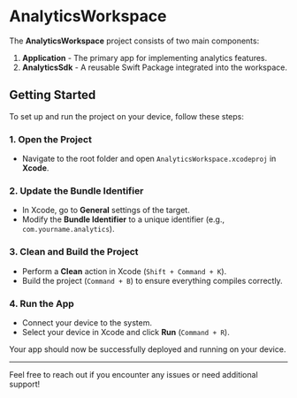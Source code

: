 # AnalyticsWorkspace

The **AnalyticsWorkspace** project consists of two main components:

1. **Application** - The primary app for implementing analytics features.
2. **AnalyticsSdk** - A reusable Swift Package integrated into the workspace.

## Getting Started

To set up and run the project on your device, follow these steps:

### 1. Open the Project
- Navigate to the root folder and open `AnalyticsWorkspace.xcodeproj` in **Xcode**.

### 2. Update the Bundle Identifier
- In Xcode, go to **General** settings of the target.
- Modify the **Bundle Identifier** to a unique identifier (e.g., `com.yourname.analytics`).

### 3. Clean and Build the Project
- Perform a **Clean** action in Xcode (`Shift + Command + K`).
- Build the project (`Command + B`) to ensure everything compiles correctly.

### 4. Run the App
- Connect your device to the system.
- Select your device in Xcode and click **Run** (`Command + R`).

Your app should now be successfully deployed and running on your device.

---

Feel free to reach out if you encounter any issues or need additional support!